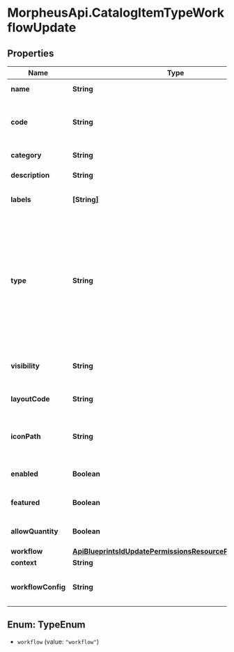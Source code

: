 # MorpheusApi.CatalogItemTypeWorkflowUpdate

## Properties

Name | Type | Description | Notes
------------ | ------------- | ------------- | -------------
**name** | **String** | Catalog Item Type name | [optional] 
**code** | **String** | Useful shortcode for provisioning naming schemes and export reference. | [optional] 
**category** | **String** | Catalog Item Type category | [optional] 
**description** | **String** | Catalog Item Type description | [optional] 
**labels** | **[String]** | Array of label strings, can be used for filtering. | [optional] 
**type** | **String** | Type, &#x60;instance&#x60;, &#x60;blueprint&#x60; or &#x60;workflow&#x60;. This determines whether an Instance or App will be provisioned. Instance types require a config and blueprint requires a blueprint and appSpec, while workflow types requires a workflow and context. | [optional] 
**visibility** | **String** | Visibility - Set to public to allow all tenants | [optional] [default to &#39;private&#39;]
**layoutCode** | **String** | Identifier primarily used for Plugin Catalog Item Types | [optional] 
**iconPath** | **String** | Icon Path, relative location of an icon image, eg. /assets/containers-png/nginx.png. | [optional] 
**enabled** | **Boolean** | Can be used to enable / disable the catalog item type. | [optional] [default to true]
**featured** | **Boolean** | Can be used to feature the catalog item type. | [optional] [default to false]
**allowQuantity** | **Boolean** | Can users order more than one of this item at a time. | [optional] [default to false]
**workflow** | [**ApiBlueprintsIdUpdatePermissionsResourcePermissionSites**](ApiBlueprintsIdUpdatePermissionsResourcePermissionSites.md) |  | [optional] 
**context** | **String** |  | [optional] 
**workflowConfig** | **String** | Configuration object that contains settings for the workflow. | [optional] 



## Enum: TypeEnum


* `workflow` (value: `"workflow"`)




